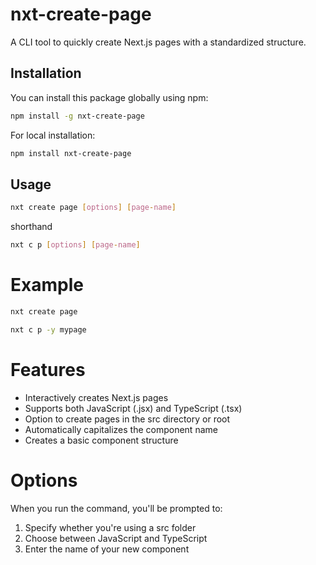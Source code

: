 # nxt-create-page

A CLI tool to quickly create Next.js pages with a standardized structure.

## Installation

You can install this package globally using npm:

```bash
npm install -g nxt-create-page
```

For local installation:
```bash
npm install nxt-create-page
```

## Usage

```bash
nxt create page [options] [page-name]
```
shorthand 

```bash
nxt c p [options] [page-name]
```

# Example 

```bash
nxt create page
```

```bash
nxt c p -y mypage
```


# Features

- Interactively creates Next.js pages
- Supports both JavaScript (.jsx) and TypeScript (.tsx)
- Option to create pages in the src directory or root
- Automatically capitalizes the component name
- Creates a basic component structure

# Options
When you run the command, you'll be prompted to:

1. Specify whether you're using a src folder
2. Choose between JavaScript and TypeScript
3. Enter the name of your new component
